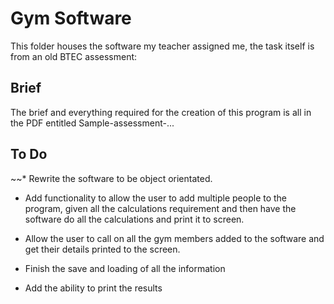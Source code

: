 Gym Software
============

This folder houses the software my teacher assigned me, the task itself is from an old BTEC assessment:

Brief
-----

The brief and everything required for the creation of this program is all in the PDF entitled Sample-assessment-...

To Do
-----

~~* Rewrite the software to be object orientated.

* Add functionality to allow the user to add multiple people to the program, given all the calculations requirement and then have the software do all the calculations and print it to screen.

* Allow the user to call on all the gym members added to the software and get their details printed to the screen.

* Finish the save and loading of all the information

* Add the ability to print the results

